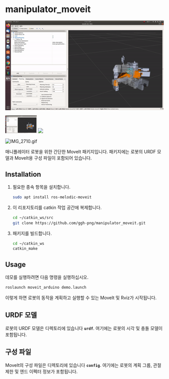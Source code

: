# **manipulator_moveit**

![ezgif.com-gif-maker.gif](ezgif.com-gif-maker.gif)


<p float="left">
  <img src="ezgif.com-gif-maker.gif" width="100" />
  <img src="IMG_2710" width="100" /> 
</p>



![IMG_2710.gif](IMG_2710.gif)

매니퓰레이터 로봇을 위한 간단한 MoveIt 패키지입니다. 패키지에는 로봇의 URDF 모델과 MoveIt용 구성 파일이 포함되어 있습니다.

## ****Installation****

1. 필요한 종속 항목을 설치합니다.
    
    ```bash
    sudo apt install ros-melodic-moveit
    ```
    
2. 이 리포지토리를 catkin 작업 공간에 복제합니다.
    
    ```bash
    cd ~/catkin_ws/src
    git clone https://github.com/ggh-png/manipulator_moveit.git
    ```
    
3. 패키지를 빌드합니다.
    
    ```bash
    cd ~/catkin_ws
    catkin_make
    ```
    

## ****Usage****

데모를 실행하려면 다음 명령을 실행하십시오.

```bash
roslaunch moveit_arduino demo.launch 
```

이렇게 하면 로봇의 동작을 계획하고 실행할 수 있는 MoveIt 및 Rviz가 시작됩니다.

## **URDF 모델**

로봇의 URDF 모델은 디렉토리에 있습니다 **`urdf`**. 여기에는 로봇의 시각 및 충돌 모델이 포함됩니다.

## **구성 파일**

MoveIt의 구성 파일은 디렉토리에 있습니다 **`config`**. 여기에는 로봇의 계획 그룹, 관절 제한 및 엔드 이펙터 정보가 포함됩니다.

